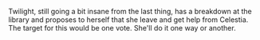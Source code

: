 Twilight, still going a bit insane from the last thing, has a breakdown at the library and proposes to herself that she leave and get help from Celestia. The target for this would be one vote. She'll do it one way or another.